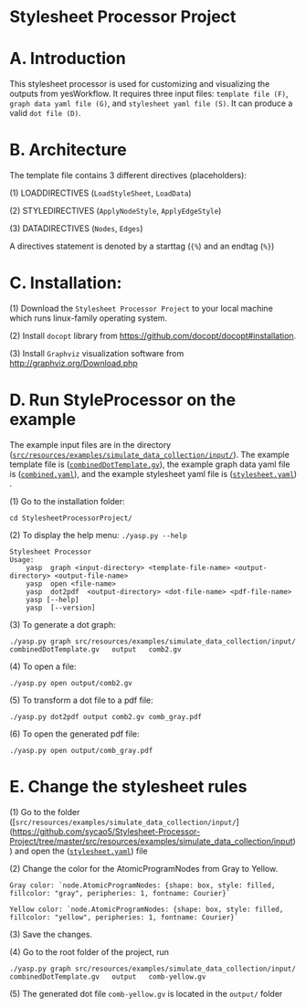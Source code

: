 # Stylesheet Processor Project

A. Introduction
================

This stylesheet processor is used for customizing and visualizing the outputs from yesWorkflow. It requires three input files: `template file (F)`, `graph data yaml file (G)`, and `stylesheet yaml file (S)`. It can produce a valid `dot file (D)`.

B. Architecture
===============

The template file contains 3 different directives (placeholders):

(1) LOADDIRECTIVES (`LoadStyleSheet`, `LoadData`)

(2) STYLEDIRECTIVES (`ApplyNodeStyle`, `ApplyEdgeStyle`)

(3) DATADIRECTIVES (`Nodes`, `Edges`)

A directives statement is denoted by a starttag (`{%`) and an endtag (`%}`)


C. Installation:
================

(1) Download the `Stylesheet Processor Project` to your local machine which runs linux-family operating system.

(2) Install `docopt` library from https://github.com/docopt/docopt#installation.

(3) Install `Graphviz` visualization software from http://graphviz.org/Download.php
 
 
D. Run StyleProcessor on the example
=====================================

The example input files are in the directory ([`src/resources/examples/simulate_data_collection/input/`](https://github.com/sycao5/Stylesheet-Processor-Project/tree/master/src/resources/examples/simulate_data_collection/input)). The example template file is ([`combinedDotTemplate.gv`](https://github.com/sycao5/Stylesheet-Processor-Project/blob/master/src/resources/examples/simulate_data_collection/input/combinedDotTemplate.gv)), the example graph data yaml file is ([`combined.yaml`](https://github.com/sycao5/Stylesheet-Processor-Project/blob/master/src/resources/examples/simulate_data_collection/input/combined.yaml)), and the example stylesheet yaml file is ([`stylesheet.yaml`](https://github.com/sycao5/Stylesheet-Processor-Project/blob/master/src/resources/examples/simulate_data_collection/input/stylesheet.yaml)) .

(1) Go to the installation folder: 

    cd StylesheetProcessorProject/

(2) To display the help menu:  `./yasp.py --help`
      
    Stylesheet Processor
    Usage:
        yasp  graph <input-directory> <template-file-name> <output-directory> <output-file-name>
        yasp  open <file-name>
        yasp  dot2pdf  <output-directory> <dot-file-name> <pdf-file-name>
        yasp [--help]
        yasp  [--version]
    
(3) To generate a dot graph:
    
    ./yasp.py graph src/resources/examples/simulate_data_collection/input/  combinedDotTemplate.gv   output   comb2.gv 

(4) To open a file: 

    ./yasp.py open output/comb2.gv 

(5) To transform a dot file to a pdf file: 

    ./yasp.py dot2pdf output comb2.gv comb_gray.pdf 

(6) To open the generated pdf file:  

    ./yasp.py open output/comb_gray.pdf 


E. Change the stylesheet rules
===============================

(1) Go to the folder ([`src/resources/examples/simulate_data_collection/input/`] (https://github.com/sycao5/Stylesheet-Processor-Project/tree/master/src/resources/examples/simulate_data_collection/input)) and open the ([`stylesheet.yaml`](https://github.com/sycao5/Stylesheet-Processor-Project/blob/master/src/resources/examples/simulate_data_collection/input/stylesheet.yaml)) file

(2) Change the color for the AtomicProgramNodes from Gray to Yellow. 

    Gray color: `node.AtomicProgramNodes: {shape: box, style: filled, fillcolor: "gray", peripheries: 1, fontname: Courier}`

    Yellow color: `node.AtomicProgramNodes: {shape: box, style: filled, fillcolor: "yellow", peripheries: 1, fontname: Courier}` 

(3) Save the changes.

(4) Go to the root folder of the project, run

    ./yasp.py graph src/resources/examples/simulate_data_collection/input/  combinedDotTemplate.gv   output   comb-yellow.gv 

(5) The generated dot file `comb-yellow.gv` is located in the `output/` folder



